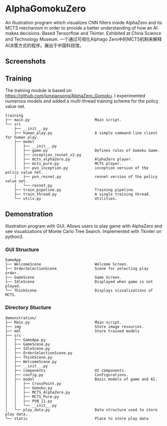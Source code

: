 # AlphaGomokuZero
An illustration program which visualizes CNN filters inside AlphaZero and its MCTS mechanism in order to provide a better understanding of how an AI makes decisions. Based Tensorflow and Tkinter. Exhibited at China Science and Technology Museum.
一个通过可视化Alphago Zero中的MCTS机制来解释AI决策方式的程序。展出于中国科技馆。

## Screenshots



## Training

The training module is based on https://github.com/junxiaosong/AlphaZero_Gomoku.
I experimented numerous models and added a multi-thread training scheme for the policy value net.

```
training
├── main.py                             Main script.
└── src
    ├── __init__.py
    ├── human_play.py                   A simple command-line client for human play.
    ├── model
    │   ├── __init__.py
    │   ├── game.py                     Defines rules of Gomoku Game.
    │   ├── inception_resnet_v2.py    
    │   ├── mcts_alphaZero.py           AlphaZero player.
    │   ├── mcts_pure.py                MCTS player.
    │   ├── pvn_inception.py            inception version of the policy value net.
    │   ├── pvn_resnet.py               resnet version of the policy value net.
    │   └── resnet.py
    ├── train_pipeline.py               Training pipeline.
    ├── train_thread.py                 A single training thread.
    └── utils.py                        Utilities.
```

## Demonstration

Illustration program with GUI. Allows users to play game with AlphaZero and see visualizations of Monte Carlo Tree Search.
Implemented with Tkinter on python3.

### GUI Structure
```
GameApp
├── WelcomeScene                        Welcome Screen.
├── OrderSelectionScene                 Scene for selecting play order.
├── GameScene                           Game Screen.
├── IdleScene                           Displayed when game is not played.
└── ThinkScene                          Displays visualizations of MCTS.
```

### Directory Stucture
```
demonstration/
├── Main.py                             Main script.
├── img                                 Store image resources.
├── mdl                                 Store trained models
├── src
│   ├── GameApp.py                      
│   ├── GameScene.py
│   ├── IdleScene.py
│   ├── OrderSelectionScene.py
│   ├── ThinkScene.py
│   ├── WelcomeScene.py
│   ├── __init__.py
│   ├── components                      UI components.
│   ├── config.py                       Configurations.
│   ├── model                           Basic models of game and AI.
│   │   ├── CrossPoint.py
│   │   ├── Gomoku.py
│   │   ├── MCTS_AlphaZero.py
│   │   ├── MCTS_Pure.py
│   │   ├── PVN_11.py
│   │   └── __init__.py
│   └── play_data.py                    Data structure used to store play data.
└── static                              Place to store play data
```

